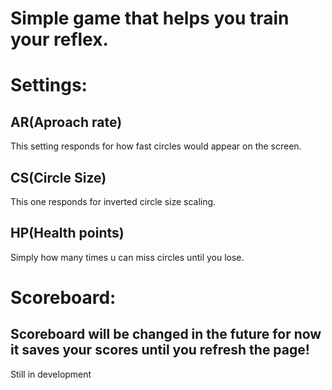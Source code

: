 # Simple game that helps you train your reflex.

# Settings:

## AR(Aproach rate)
This setting responds for how fast circles would appear on the screen.

## CS(Circle Size)
This one responds for inverted circle size scaling.

## HP(Health points)
Simply how many times u can miss circles until you lose.

# Scoreboard:

## Scoreboard will be changed in the future for now it saves your scores until you refresh the page!
Still in development
